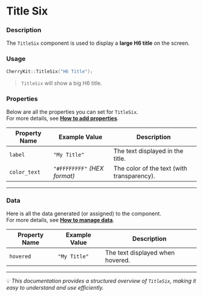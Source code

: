 # Title Six  

### Description  
The `TitleSix` component is used to display a **large H6 title** on the screen.  

### Usage  
```cpp
CherryKit::TitleSix("H6 Title");
```
> `TitleSix` will show a big H6 title.  

### Properties  
Below are all the properties you can set for `TitleSix`.  
For more details, see **[How to add properties]()**.  

| **Property Name** | **Example Value**                 | **Description**                           |
|------------------|---------------------------------|-------------------------------------------|
| `label`          | `"My Title"`                     | The text displayed in the title.         |
| `color_text`     | `"#FFFFFFFF"` *(HEX format)*    | The color of the text (with transparency). |

---

### Data  
Here is all the data generated (or assigned) to the component.  
For more details, see **[How to manage data]()**.  

| **Property Name** | **Example Value**  | **Description**                   |
|------------------|------------------|-----------------------------------|
| `hovered`       | `"My Title"`      | The text displayed when hovered. |

---

💡 *This documentation provides a structured overview of `TitleSix`, making it easy to understand and use efficiently.*  
